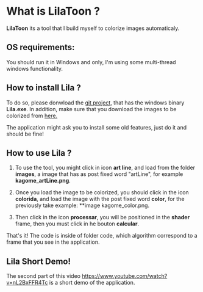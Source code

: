 # What is LilaToon ?

**LilaToon** its a tool that I build myself to colorize images automaticaly.

## OS requirements:
You should run it in Windows and only, I'm using some multi-thread windows functionality. 

## How to install Lila ?
To do so, please donwload the [git project](https://github.com/micheliknechtel/lilaToon/tree/master/LilaToon 
), that has the windows binary **Lila.exe**. In addition, make sure that you download the images to be colorized from [here.](https://github.com/micheliknechtel/lilaToon/tree/master/images)

The application might ask you to install some old features, just do it and should be fine!

## How to use Lila ?
1. To use the tool, you might click in icon **art line**, and load from the folder **images**, a image that has as
post fixed word "artLine", for example **kagome_artLine.png**.

2. Once you load the image to be colorized, you should click in the icon **colorida**, and load the image with the post fixed word **color**, for the previously  take example: **image kagome_color.png.

3. Then click in the icon **processar**, you will be positioned in the **shader** frame, then you must click in he bouton **calcular**.

That's it! The code is inside of folder code, which algorithm correspond to a frame that you see in the application.

## Lila Short Demo!
The second part of this video https://www.youtube.com/watch?v=nL2BxFFR4Tc is a short demo of the application.

